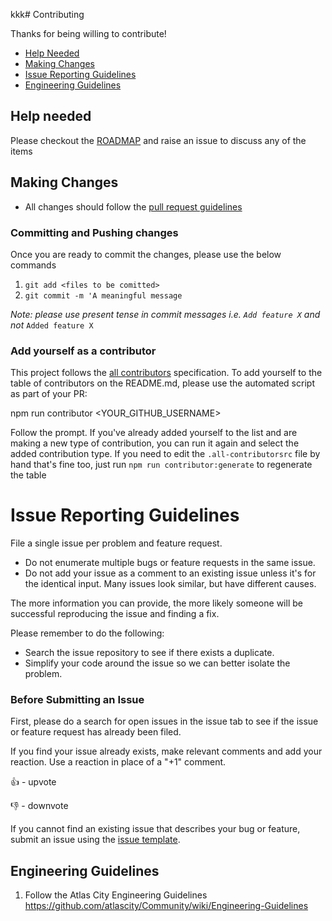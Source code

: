 kkk# Contributing

Thanks for being willing to contribute!

- [Help Needed](#help-needed)
- [Making Changes](#making-changes)
- [Issue Reporting Guidelines](#issue-reporting-guidelines)
- [Engineering Guidelines](#development-setup)

## [](https://github.com/atlascity/community/blob/master/CONTRIBUTING.md#help-needed)Help needed

Please checkout the  [ROADMAP](https://github.com/atlascity/community/blob/master/docs/ROADMAP.md)  and raise an issue to discuss any of the items

## [](https://github.com/atlascity/community/blob/master/CONTRIBUTING.md#making-changes)Making Changes

- All changes should follow the [pull request guidelines](https://github.com/atlascity/Community/blob/master/PULL_REQUEST_TEMPLATE.md)

### [](https://github.com/atlascity/community/blob/master/CONTRIBUTING.md#committing-and-pushing-changes)Committing and Pushing changes

Once you are ready to commit the changes, please use the below commands

1.  `git add <files to be comitted>`
2.  `git commit -m 'A meaningful message`

_Note: please use present tense in commit messages i.e.  `Add feature X`  and not_ `Added feature X`

### [](https://github.com/atlascity/community/blob/master/CONTRIBUTING.md#add-yourself-as-a-contributor)Add yourself as a contributor

This project follows the  [all contributors](https://github.com/kentcdodds/all-contributors)  specification. To add yourself to the table of contributors on the README.md, please use the automated script as part of your PR:

npm run contributor <YOUR_GITHUB_USERNAME>

Follow the prompt. If you've already added yourself to the list and are making a new type of contribution, you can run it again and select the added contribution type. If you need to edit the  `.all-contributorsrc`  file by hand that's fine too, just run  `npm run contributor:generate`  to regenerate the table

# Issue Reporting Guidelines

File a single issue per problem and feature request.

-   Do not enumerate multiple bugs or feature requests in the same issue.
-   Do not add your issue as a comment to an existing issue unless it's for the identical input. Many issues look similar, but have different causes.

The more information you can provide, the more likely someone will be successful reproducing the issue and finding a fix.

Please remember to do the following:

-   Search the issue repository to see if there exists a duplicate.
-   Simplify your code around the issue so we can better isolate the problem.

### [](https://github.com/atlascity/community/submitting-bugs-and-suggestions.md#before-submitting-an-issue)Before Submitting an Issue

First, please do a search for open issues in the issue tab to see if the issue or feature request has already been filed.

If you find your issue already exists, make relevant comments and add your reaction. Use a reaction in place of a "+1" comment.

👍 - upvote

👎 - downvote

If you cannot find an existing issue that describes your bug or feature, submit an issue using the [issue template](https://github.com/atlascity/Community/blob/master/ISSUE_TEMPLATE.md).


## [](https://github.com/atlascity/community/blob/master/CONTRIBUTING.md#engineering-guidelines)Engineering Guidelines

1.  Follow the Atlas City Engineering Guidelines https://github.com/atlascity/Community/wiki/Engineering-Guidelines
